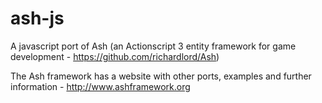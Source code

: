 ash-js
======

A javascript port of Ash (an Actionscript 3 entity framework for game development - https://github.com/richardlord/Ash)

The Ash framework has a website with other ports, examples and further information - http://www.ashframework.org